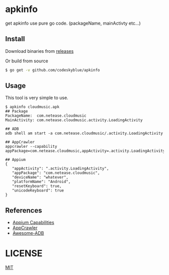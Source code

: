 # apkinfo
get apkinfo use pure go code. (packageName, mainActivty etc...)

## Install
Download binaries from [releases](https://github.com/codeskyblue/apkinfo/releases)

Or build from source

```bash
$ go get -v github.com/codeskyblue/apkinfo
```

## Usage
This tool is very simple to use.

```
$ apkinfo cloudmusic.apk
## Package
PackageName:  com.netease.cloudmusic
MainActivity: com.netease.cloudmusic.activity.LoadingActivity

## ADB
adb shell am start -a com.netease.cloudmusic/.activity.LoadingActivity

## AppCrawler
appcrawler --capability appPackage=com.netease.cloudmusic,appActivity=.activity.LoadingActivity

## Appium
{
   "appActivity": ".activity.LoadingActivity",
   "appPackage": "com.netease.cloudmusic",
   "deviceName": "whatever",
   "platformName": "Android",
   "resetKeyboard": true,
   "unicodeKeyboard": true
}
```

## References
- [Appium Capabilities](https://github.com/appium/appium/blob/master/docs/en/writing-running-appium/caps.md)
- [AppCrawler](https://github.com/seveniruby/AppCrawler)
- [Awesome-ADB](https://github.com/mzlogin/awesome-adb)

# LICENSE
[MIT](LICENSE)
